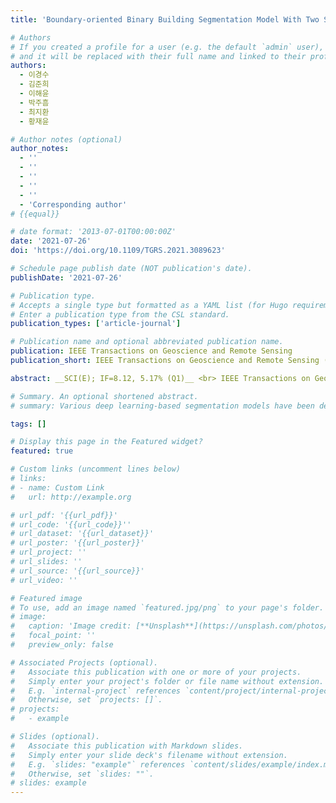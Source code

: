 ```yaml
---
title: 'Boundary-oriented Binary Building Segmentation Model With Two Scheme Learning For Aerial Images'

# Authors
# If you created a profile for a user (e.g. the default `admin` user), write the username (folder name) here
# and it will be replaced with their full name and linked to their profile.
authors:
  - 이경수
  - 김준희
  - 이해윤
  - 박주흠
  - 최지환
  - 황재윤

# Author notes (optional)
author_notes:
  - ''
  - ''
  - ''
  - ''
  - ''
  - 'Corresponding author'
# {{equal}}

# date format: '2013-07-01T00:00:00Z'
date: '2021-07-26'
doi: 'https://doi.org/10.1109/TGRS.2021.3089623'

# Schedule page publish date (NOT publication's date).
publishDate: '2021-07-26'

# Publication type.
# Accepts a single type but formatted as a YAML list (for Hugo requirements).
# Enter a publication type from the CSL standard.
publication_types: ['article-journal']

# Publication name and optional abbreviated publication name.
publication: IEEE Transactions on Geoscience and Remote Sensing
publication_short: IEEE Transactions on Geoscience and Remote Sensing (TGRS)  [__SCI(E); IF=8.12, 5.17% (Q1)__]

abstract: __SCI(E); IF=8.12, 5.17% (Q1)__ <br> IEEE Transactions on Geoscience and Remote Sensing <br> TGRS (2021), Vol. 60, Issue 1, pp. 1001-1017,  <br>Various deep learning-based segmentation models have been developed to segment buildings in aerial images. However, the segmentation maps predicted by the conventional convolutional neural network-based methods cannot accurately determine the shapes and boundaries of segmented buildings. In this article, to improve the prediction accuracy for the boundaries and shapes of segmented buildings in aerial images, we propose the boundary-oriented binary building segmentation model (B3SM). To construct the B3SM for boundary-enhanced semantic segmentation, we present two-scheme learning (Schemes I and II), which uses the upsampling interpolation method (USIM) as a new operator and a boundary-oriented loss function (B-Loss). In Scheme I, a raw input image is processed and transformed into a presegmented map. In Scheme II, the presegmented map from Scheme I is transformed into a more fine-grained representation. To connect these two schemes, we use the USIM operator. In addition, the novel B-Loss function is implemented in B3SM to extract the features of the boundaries of buildings effectively. To perform quantitative evaluation of the shapes and boundaries of segmented buildings generated by B3SM, we develop a new metric called the boundary-oriented intersection over union (B-IoU). After evaluating the effectiveness of two-scheme learning, USIM, and B-Loss for building segmentation, we compare the performance of B3SM to those of other state-of-the-art methods using public and custom datasets. The experimental results demonstrate that the B3SM outperforms other state-of-the-art models, resulting in more accurate shapes and boundaries for segmented buildings in aerial images.

# Summary. An optional shortened abstract.
# summary: Various deep learning-based segmentation models have been developed to segment buildings in aerial images. However, the segmentation maps predicted by the conventional convolutional neural network-based methods cannot accurately determine the shapes and boundaries of segmented buildings. In this article, to improve the prediction accuracy for the boundaries and shapes of segmented buildings in aerial images, we propose the boundary-oriented binary building segmentation model (B3SM). To construct the B3SM for boundary-enhanced semantic segmentation, we present two-scheme learning (Schemes I and II), which uses the upsampling interpolation method (USIM) as a new operator and a boundary-oriented loss function (B-Loss). In Scheme I, a raw input image is processed and transformed into a presegmented map. In Scheme II, the presegmented map from Scheme I is transformed into a more fine-grained representation. To connect these two schemes, we use the USIM operator. In addition, the novel B-Loss function is implemented in B3SM to extract the features of the boundaries of buildings effectively. To perform quantitative evaluation of the shapes and boundaries of segmented buildings generated by B3SM, we develop a new metric called the boundary-oriented intersection over union (B-IoU). After evaluating the effectiveness of two-scheme learning, USIM, and B-Loss for building segmentation, we compare the performance of B3SM to those of other state-of-the-art methods using public and custom datasets. The experimental results demonstrate that the B3SM outperforms other state-of-the-art models, resulting in more accurate shapes and boundaries for segmented buildings in aerial images.

tags: []

# Display this page in the Featured widget?
featured: true

# Custom links (uncomment lines below)
# links:
# - name: Custom Link
#   url: http://example.org

# url_pdf: '{{url_pdf}}'
# url_code: '{{url_code}}''
# url_dataset: '{{url_dataset}}'
# url_poster: '{{url_poster}}'
# url_project: ''
# url_slides: ''
# url_source: '{{url_source}}'
# url_video: ''

# Featured image
# To use, add an image named `featured.jpg/png` to your page's folder.
# image:
#   caption: 'Image credit: [**Unsplash**](https://unsplash.com/photos/pLCdAaMFLTE)'
#   focal_point: ''
#   preview_only: false

# Associated Projects (optional).
#   Associate this publication with one or more of your projects.
#   Simply enter your project's folder or file name without extension.
#   E.g. `internal-project` references `content/project/internal-project/index.md`.
#   Otherwise, set `projects: []`.
# projects:
#   - example

# Slides (optional).
#   Associate this publication with Markdown slides.
#   Simply enter your slide deck's filename without extension.
#   E.g. `slides: "example"` references `content/slides/example/index.md`.
#   Otherwise, set `slides: ""`.
# slides: example
---
```

